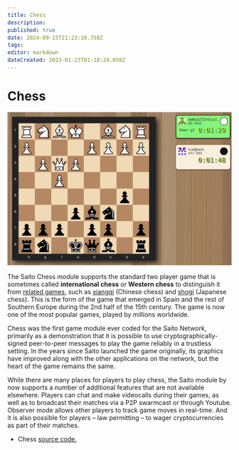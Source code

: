 ```yaml
---
title: Chess
description: 
published: true
date: 2024-09-15T21:23:18.758Z
tags: 
editor: markdown
dateCreated: 2023-01-23T01:18:24.058Z
---
```




# Chess

<img src="/chess-clocks.png" style="maxwidth: 600px;">

The Saito Chess module supports the standard two player game that is sometimes called **international chess** or **Western chess** to distinguish it from [related games](https://en.wikipedia.org/wiki/Chess_variant), such as [xiangqi](https://en.wikipedia.org/wiki/Xiangqi) (Chinese chess) and [shogi](https://en.wikipedia.org/wiki/Shogi) (Japanese chess). This is the form of the game that emerged in Spain and the rest of Southern Europe during the 2nd half of the 15th century. The game is now one of the most popular games, played by millions worldwide.

Chess was the first game module ever coded for the Saito Network, primarily as a demonstration that it is possible to use cryptographically-signed peer-to-peer messages to play the game reliably in a trustless setting. In the years since Saito launched the game originally, its graphics have improved along with the other applications on the network, but the heart of the game remains the same.

While there are many places for players to play chess, the Saito module by now supports a number of additional features that are not available elsewhere. Players can chat and make videocalls during their games, as well as to broadcast their matches via a P2P swarmcast or through Youtube. Observer mode allows other players to track game moves in real-time. And it is also possible for players – law permitting – to wager cryptocurrencies as part of their matches.

- Chess [source code.](https://github.com/SaitoTech/saito-lite-rust/tree/master/mods/chess)